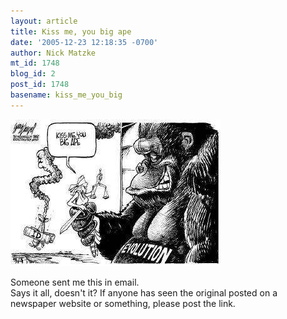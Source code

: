 ```yaml
---
layout: article
title: Kiss me, you big ape
date: '2005-12-23 12:18:35 -0700'
author: Nick Matzke
mt_id: 1748
blog_id: 2
post_id: 1748
basename: kiss_me_you_big
---
```

<img src="/uploads/2006/2005-12-23_ID_Kong.jpg" alt="2005-12-23_ID_Kong.jpg" width="336" height="235" />

Someone sent me this in email.  
Says it all, doesn't it?  If anyone has seen the original posted on a newspaper website or something, please post the link.
